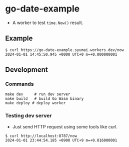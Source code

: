 # go-date-example

- A worker to test `time.Now()` result.

## Example

```
$ curl https://go-date-example.syumai.workers.dev/now
2024-01-01 14:45:50.945 +0000 UTC+0 m=+0.000000001
```

## Development

### Commands

```
make dev     # run dev server
make build   # build Go Wasm binary
make deploy # deploy worker
```

### Testing dev server

- Just send HTTP request using some tools like curl.

```
$ curl http://localhost:8787/now
2024-01-01 23:44:54.185 +0900 UTC+9 m=+0.016000001
```

